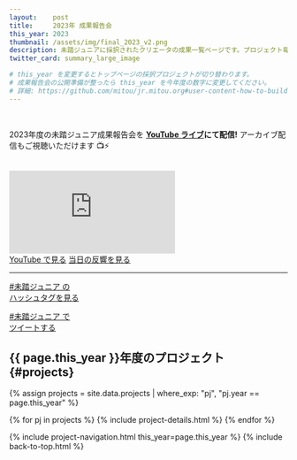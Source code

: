 ```yaml
---
layout:    post
title:     2023年 成果報告会
this_year: 2023
thumbnail: /assets/img/final_2023_v2.png
description: 未踏ジュニアに採択されたクリエータの成果一覧ページです。プロジェクト毎の詳細も辿れるのでぜひチェックしてみてください！
twitter_card: summary_large_image

# this_year を変更するとトップページの採択プロジェクトが切り替わります。
# 成果報告会の公開準備が整ったら this_year を今年度の数字に変更してください。
# 詳細: https://github.com/mitou/jr.mitou.org#user-content-how-to-build-projects
---
```


<br>

<!-- 1. 最初に表示するサムネイル画像。日時と会場を画像に含める -->
<!--
<img src="/assets/img/spinner.svg" data-src="{{ page.thumbnail }}"
     alt="{{ page.this_year }}年度 未踏ジュニア成果報告会 サムネイル画像"
     class="project-thumbnail lazyload" width='100%' loading="lazy" />
-->


<!-- 2. 現地参加の申し込みが始まったら用意する -->
<!--
2023年度の未踏ジュニア成果報告会を**11月3日 (金曜・祝日) に東京大学で開催**します。今年は現地でデモ展示の時間なども用意する予定ですので、ぜひ現地までお越しいただけると幸いです。

<div class='flex'>
  <img src="/assets/img/spinner.svg" data-src="/assets/img/about_expenses.webp" alt="2023年度のクリエータの一部が Maker Faire Tokyo 2023 に出展している様子" class="top-img lazyload" loading="lazy">

  <a href="https://peatix.com/event/3690894/view" class="button">現地参加を申し込む</a>
</div>
-->


<!-- 3. ライブ配信 URL が決まったら、ページ冒頭に埋め込む -->

2023年度の未踏ジュニア成果報告会を **[YouTube ライブ](https://www.youtube.com/mitoujr)にて配信!** アーカイブ配信もご視聴いただけます 📺⚡️

<br>

<div class='youtube'>
  <iframe src="https://www.youtube.com/embed/scoDs7P3paI?list=PLNObH2jlC6lfjkMZAmRffPLGs_gFJOfGU&rel=0" title="{{ page.this_year }}年度 未踏ジュニア成果報告会" frameborder="0" allow="accelerometer; autoplay; clipboard-write; encrypted-media; gyroscope; picture-in-picture" allowfullscreen></iframe>
</div>

<div class='flex'>
  <a href="https://youtu.be/scoDs7P3paI?list=PLNObH2jlC6lfjkMZAmRffPLGs_gFJOfGU" class="button">YouTube で見る</a>
  <a href="https://togetter.com/li/2252240" class="button">当日の反響を見る</a>
</div>

<hr>

<div class='flex'>
  <a href="https://twitter.com/hashtag/未踏ジュニア" class="button">#未踏ジュニア の<br>ハッシュタグを見る</a>

  <a href="https://twitter.com/intent/tweet?hashtags=未踏ジュニア&url=https://jr.mitou.org/final&lang=jp&related=mitoujr" class="button">#未踏ジュニア で<br>ツイートする</a>
</div>

<!-- 4. タイムテーブルが決まったら入れる（当日まで。以降はコメントアウト） -->
<!--
## タイムテーブル {#timetable}

- 10:30 受付開始
- 11:00 - 11:10 ご案内
- 11:10 - 12:40 プレゼンテーション
  - [Voice Genius - AI x ゆっくり解説 (山本PJ)](/projects/2023/voice_genius)
  - [A9N: HALを用いて移植容易性を実現するマイクロカーネル (伊組PJ)](/projects/2023/a9n)
  - [AI 4コマメーカー (田中PJ)](/projects/2023/ai_4koma_maker)
  - [Be Free 話せない人が自由に会話できるアプリ(上田PJ)](/projects/2023/be_free)
  - [人名攻撃力表示装置(梅田三世(改)) (佐古PJ)](/projects/2023/umeda_sansei_kai)
  - [Hopefully Automatic Train Operation: 没入感を高める!? Nゲージ列車 全自動走行システム (柴田PJ)](/projects/2023/hato)
- 12:40 - 13:40 昼食休憩
- 13:40 - 16:10 プレゼンテーション
  - [ゼロから作るMotion Simulator (安枝PJ)](/projects/2023/motion_simulator)
  - [新型独立ステアリング機構の開発およびそれを用いたAGVの開発 (原PJ)](/projects/2023/bakusoku_agv)
  - [niwango.js - 動画のコメントでプログラミング可能なニワン語の実行エンジン (吉田PJ)](/projects/2023/niwangojs)
  - [Stask - 学生の課題進捗を助けるアプリ (丹下PJ)](/projects/2023/stask)
  - [Capitalens (小林PJ)](/projects/2023/capitalens)
  - [3Dプリンタで作る自作モーター (斎藤PJ)](/projects/2023/3d_printed_brushless_motor)
  - [Code Museum - 読むことだけに特化したソースコードエディタ (若狭PJ)](/projects/2023/code_museum)
  - [lescued - AIで好みの曲を生成するシステム (鶴田PJ)](/projects/2023/lescued)
- 16:10 -17:30 デモ・質疑応答
- 17:30 - 18:00 修了式
-->

<!--
<div class='flex'>
  <a class="button" href="https://www.google.com/calendar/render?action=TEMPLATE&text=2021年度未踏ジュニア成果報告会&dates=20211103T100000/20211103T180000&location=https://jr.mitou.org/final&trp=true&details=タイムテーブルなどはこちら: https://jr.mitou.org/final&trp=undefined&trp=true&sprop=https://jr.mitou.org/final">Google カレンダーに追加</a>
  
  <a class="button" href="https://fb.me/e/237iDG0Ne">Facebook イベント</a>

  <a href="https://www.youtube.com/playlist?list=PLNObH2jlC6ldtjWuPw3Cum2cjzglIU-wD" class="button">YouTube で見る</a>

  <a href="https://togetter.com/li/1968577" class="button">Twitter の反響を見る</a>
</div>
-->


## {{ page.this_year }}年度のプロジェクト {#projects}

{% assign projects = site.data.projects | where_exp: "pj", "pj.year == page.this_year" %}
<div class="projects flex">
  {% for pj in projects %}
    {% include project-details.html %}
  {% endfor %}
</div>

{% include project-navigation.html this_year=page.this_year %}
{% include back-to-top.html %}
